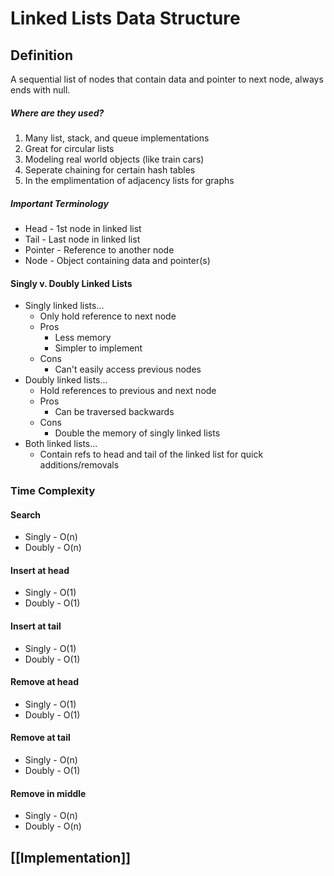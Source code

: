# Linked Lists Data Structure
## Definition
A sequential list of nodes that contain data and pointer to next node, always ends with null.

##### Where are they used?
1. Many list, stack, and queue implementations
2. Great for circular lists
3. Modeling real world objects (like train cars)
4. Seperate chaining for certain hash tables
5. In the emplimentation of adjacency lists for graphs

##### Important Terminology
- Head - 1st node in linked list
- Tail - Last node in linked list
- Pointer - Reference to another node
- Node - Object containing data and pointer(s)

#### Singly v. Doubly Linked Lists
- Singly linked lists...
	- Only hold reference to next node
	- Pros
		- Less memory
		- Simpler to implement
	- Cons
		- Can't easily access previous nodes
- Doubly linked lists...
	- Hold references to previous and next node
	- Pros
		- Can be traversed backwards
	- Cons
		- Double the memory of singly linked lists
- Both linked lists...
	- Contain refs to head and tail of the linked list for quick additions/removals

### Time Complexity 
#### Search
- Singly - O(n)
- Doubly - O(n)
#### Insert at head
- Singly - O(1)
- Doubly - O(1)
#### Insert at tail
- Singly - O(1)
- Doubly - O(1)
#### Remove at head
- Singly - O(1)
- Doubly - O(1)
#### Remove at tail
- Singly - O(n)
- Doubly - O(1)
#### Remove in middle
- Singly - O(n)
- Doubly - O(n)


## [[Implementation]]
